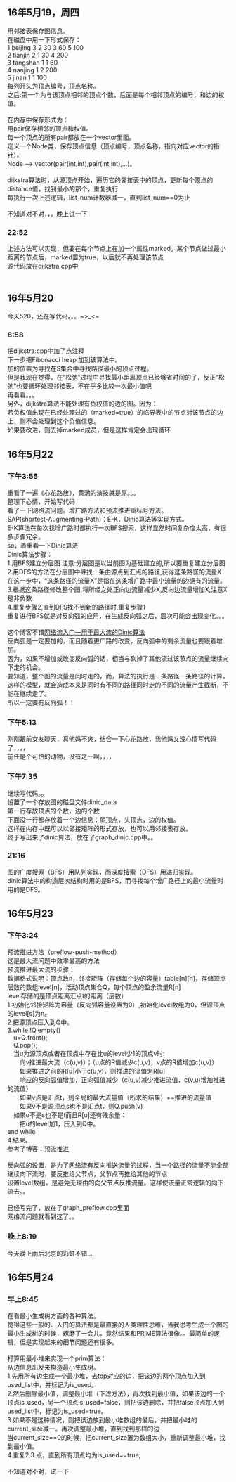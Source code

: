 <h2>16年5月19，周四</h2>
用邻接表保存图信息。<br>
在磁盘中用一下形式保存：<br>
1 beijing 3 2 30 3 60 5 100<br>
2 tianjin 2 1 30 4 200<br>
3 tangshan 1 1 60<br>
4 nanjing 1 2 200<br>
5 jinan 1 1 100<br>
每列开头为顶点编号，顶点名称。<br>
之后:第一个为与该顶点相邻的顶点个数，后面是每个相邻顶点的编号，和边的权值。<br>
<br>
在内存中保存形式为：<br>
用pair<int,int>保存相邻的顶点和权值。<br>
每一个顶点的所有pair都放在一个vector里面。<br>
定义一个Node类，保存顶点信息（顶点编号，顶点名称，指向对应vector的指针）。<br>
Node --> vector(pair(int,int),pair(int,int),...)。<br>
<br>
dijkstra算法时，从源顶点开始，遍历它的邻接表中的顶点，更新每个顶点的distance值，找到最小的那个，重复执行<br>
每执行一次上述逻辑，list_num计数器减一，直到list_num==0为止<br>
<br>
不知道对不对，，，晚上试一下<br>

<h3>22:52</h3>
上述方法可以实现，但要在每个节点上在加一个属性marked，某个节点做过最小距离的节点后，marked置为true，以后就不再处理该节点<br>
源代码放在dijkstra.cpp中<br>
<br>
<h2>16年5月20</h2>
今天520，还在写代码。。。~>_<~<br>
<h3>8:58</h3>
把dijkstra.cpp中加了点注释<br>
下一步把Fibonacci heap 加到该算法中。<br>
加的位置为寻找在S集合中寻找路径最小的顶点过程。<br>
但是我现在觉得，在“松弛”过程中寻找最小距离顶点已经够省时间的了，反正“松弛”也要循环处理邻接表，不在乎多比较一次最小值吧<br>
再看看。。。<br>
另外，dijkstra算法不能处理有负权值的边的图。因为：<br>
若负权值出现在已经处理过的（marked=true）的临界表中的节点对该节点的边上，则不会处理到这个负值信息。<br>
如果要改进，则去掉marked成员，但是这样肯定会出现循环<br>
<h2>16年5月22</h2>
<h3>下午3:55</h3>
重看了一遍《心花路放》，黄渤的演技就是屌。。。<br>
整理下心情，开始写代码<br>
看了一下网络流问题。增广路方法和预流推进重标号方法。<br>
SAP(shortest-Augmenting-Path)：E-K，Dinic算法等实现方式。<br>
E-K算法在每次找增广路时都执行一次BFS搜索，这样显然时间复杂度太高，有很多步骤冗余。<br>
so，着重看一下Dinic算法<br>
Dinic算法步骤：<br>
1.用BFS建立分层图  注意:分层图是以当前图为基础建立的,所以要重复建立分层图<br>
2.用DFS的方法在分层图中寻找一条由源点到汇点的路径,获得这条路径的流量X<br>
在这一步中，“这条路径的流量X”是指在这条增广路中最小流量的边拥有的流量。<br>
3.根据这条路径修改整个图,将所经之处正向边流量减少X,反向边流量增加X,注意X是非负数<br>
4.重复步骤2,直到DFS找不到新的路径时,重复步骤1<br>
重复进行BFS就是对反向弧的应用，在生成反向弧之后，层次可能会出现变化。。。<br><br>
这个博客不错<a href="https://comzyh.com/blog/archives/568/">网络流入门—用于最大流的Dinic算法</a><br>
反向弧是一定要加的，而且随着更广路的改变，反向弧中的剩余流量也要跟着增加。<br>
因为，如果不增加或改变反向弧的话，相当与砍掉了其他流过该节点的流量继续向下走的机会。<br>
要知道，整个图的流量是同时走的，而，算法的执行是一条路径一条路径的计算，<br>这样的模型，就会造成本来是同时有不同的路径同时走的不同的流量产生截断，不能在继续走了。<br>所以一定要有反向弧！！<br>
<h3>下午5:13</h3>
刚刚跟前女友聊天，真他妈不爽，结合一下心花路放，我他妈又没心情写代码了，，，，<br>
前任是个可怕的动物，没有之一啊，，，，<br>
<h3>下午7:35</h3>
继续写代码。。<br>
设置了一个存放图的磁盘文件dinic_data<br>
第一行存放顶点的个数，边的个数<br>
下面没一行都存放着一个边信息：尾顶点，头顶点，边的权值。<br>
这样在内存中既可以以邻接矩阵的形式存放，也可以用邻接表存放。<br>
终于写出来了dinic算法，放在了graph_dinic.cpp中。。<br>
<h3>21:16</h3>
图的广度搜索（BFS）用队列实现，而深度搜索（DFS）用递归实现。<br>
dinic算法中的构造层次结构时用的是BFS，而寻找每个增广路径上的最小流量时用的是DFS。<br>
<h2>16年5月23</h2>
<h3>下午3:24</h3>
预流推进方法（preflow-push-method）<br>
这是最大流问题中效率最高的方法<br>
预流推进最大流的步骤：<br>
数据格式说明：顶点数n，邻接矩阵（存储每个边的容量）table[n][n]，存储顶点层数的数组level[n]，活动顶点集合Q，每个顶点的盈余流量R[n]<br>
level存储的是顶点距离汇点t的距离（层数）<br>
1.初始化邻接矩阵为容量（反向弧容量设置为0）,初始化level数组为0，但源顶点的level[s]为n。<br>
2.把源顶点压入到Q中。<br>
3.while !Q.empty()<br>
&emsp;u=Q.front();<br>
&emsp;Q.pop();<br>
&emsp;当u为源顶点或者在顶点中存在比u的level少1的顶点v时:<br>
&emsp;&emsp;向v推进最大流（c(u,v)）；（u点的R值减少c(u,v)，v点的R值增加c(u,v)）<br>
&emsp;&emsp;如果推进之前的R[u]小于c(u,v)，则推进的流值为R[u]<br>
&emsp;&emsp;响应的反向弧值增加，正向弧值减少（c(u,v)减少推进流值，c(v,u)增加推进的流值）<br>
&emsp;&emsp;如果v点是汇点t，则全局的最大流量值（所求的结果）+=推进的流量值<br>
&emsp;&emsp;如果v不是源顶点s也不是汇点t，则Q.push(v)<br>
&emsp;如果u不是s也不是t而且R[u]还有残余量：<br>
&emsp;&emsp;把u的level加1，压入到Q中。<br>
  end while<br>
4.结束。<br>
参考了博客：<a href="http://www.voidcn.com/blog/cymxyym/article/p-3614436.html">预流推进</a><br>
<br>
反向弧的设置，是为了网络流有反向推送流量的过程，当一个路径的流量不能全部继续向下流时，要反推给父节点，父节点再推给其他的节点<br>
设置level数组，是避免无理由的向父节点反推流量。这样使流量正常逻辑的向下流去。。<br>
<br>
已经写完了，放在了graph_preflow.cpp里面<br>
网络流问题就看到这了。。<br>
<h3>晚上8:19</h3>
今天晚上雨后北京的彩虹不错...<br>
<h2>16年5月24</h2>
<h3>早上8:45</h3>
在看最小生成树方面的各种算法。<br>
觉得这些一般的、入门的算法都是最直接的人类理性思维，当我思考生成一个图的最小生成树的时候，琢磨了一会儿，竟然结果和PRIME算法很像。。最简单的逻辑，但是实现起来的细节问题还有很多。<br>
<br>
打算用最小堆来实现一个prim算法：<br>
从边信息出发来构造最小生成树。<br>
1.先用所有边生成一个最小堆，去top对应的边，把该边的两个顶点加入到used_list中，并标记为is_used。<br>
2.然后删除最小值，调整最小堆（下滤方法），再次找到最小值，如果该边的一个顶点is_used，另一个顶点is_used=false，则把该边删除，并把false顶点加入到used_list中，标记为is_used=true。<br>
3.如果不是这种情况，则把该边放到最小堆数组的最后，并把最小堆的current_size减一。再次调整最小堆，直到找到那样的边<br>
当current_size==0的时候，把current_size置为数组大小，重新调整最小堆，找到最小值。<br>
4.重复2.3.点，直到所有顶点均为is_used==true;<br>
<br>
不知道对不对，试一下<br>
